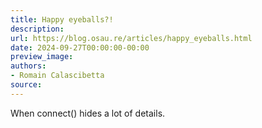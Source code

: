 ```yaml
---
title: Happy eyeballs?!
description:
url: https://blog.osau.re/articles/happy_eyeballs.html
date: 2024-09-27T00:00:00-00:00
preview_image:
authors:
- Romain Calascibetta
source:
---
```


When connect() hides a lot of details.
